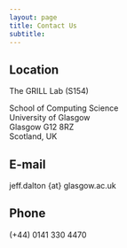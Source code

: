 ```yaml
---
layout: page
title: Contact Us
subtitle: 
---
```


## Location
The GRILL Lab (S154)  

School of Computing Science  
University of Glasgow  
Glasgow G12 8RZ  
Scotland, UK  

## E-mail 
jeff.dalton {at} glasgow.ac.uk

## Phone
(+44) 0141 330 4470 
